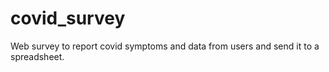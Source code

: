 # covid_survey

Web survey to report covid symptoms and data from users and send it to a spreadsheet.
